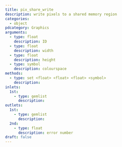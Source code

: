 ```yaml
---
title: pix_share_write
description: write pixels to a shared memory region
categories:
  - object
pdcategory: Graphics
arguments:
  - type: float
    description: ID
  - type: float
    description: width
  - type: float
    description: height
  - type: symbol
    description: colourspace
methods:
  - type: set <float> <float> <float> <symbol>
    description:
inlets:
  1st:
    - type: gemlist
      description:
outlets:
  1st:
    - type: gemlist
      description:
  2nd:
    - type: float
      description: error number
draft: false
---
```

